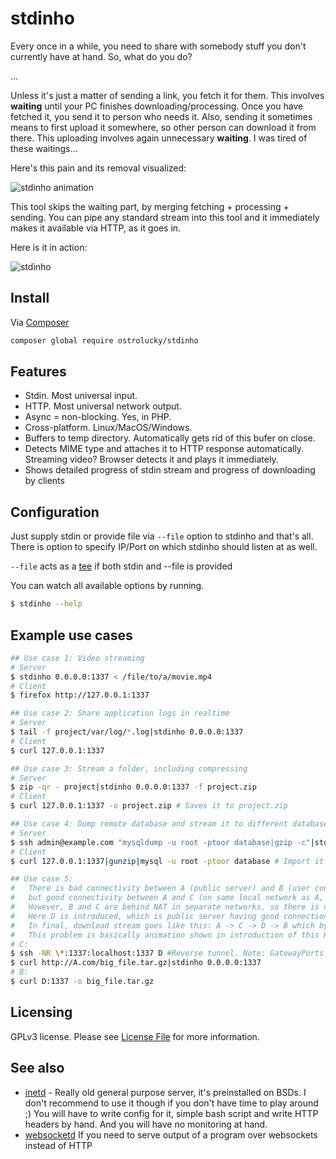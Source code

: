 # stdinho


Every once in a while, you need to share with somebody stuff you don't currently have at hand.
So, what do you do?

...

Unless it's just a matter of sending a link, you fetch it for them. 
This involves **waiting** until your PC finishes downloading/processing.
Once you have fetched it, you send it to person who needs it. 
Also, sending it sometimes means to first upload it somewhere, so other person can download it from there.
This uploading involves again unnecessary **waiting**. I was tired of these waitings...

Here's this pain and its removal visualized:

![stdinho animation](https://user-images.githubusercontent.com/496233/47866950-750db900-de00-11e8-8631-d25d723128f5.gif)


This tool skips the waiting part, by merging fetching + processing + sending. 
You can pipe any standard stream into this tool and it immediately makes
it available via HTTP, as it goes in.

Here is it in action:


![stdinho](https://user-images.githubusercontent.com/496233/37237663-e240866e-2416-11e8-9d03-386ae3790d1c.png)

## Install

Via [Composer](https://getcomposer.org/doc/00-intro.md)

```bash
composer global require ostrolucky/stdinho
```

## Features

* Stdin. Most universal input.
* HTTP. Most universal network output.
* Async = non-blocking. Yes, in PHP.
* Cross-platform. Linux/MacOS/Windows.
* Buffers to temp directory. Automatically gets rid of this bufer on close.
* Detects MIME type and attaches it to HTTP response automatically. Streaming video? Browser detects it and plays it immediately.
* Shows detailed progress of stdin stream and progress of downloading by clients

## Configuration

Just supply stdin or provide file via `--file` option to stdinho and that's all. 
There is option to specify IP/Port on which stdinho should listen at as well.

`--file` acts as a [tee](https://en.wikipedia.org/wiki/Tee_(command)) if both stdin and --file is provided 

You can watch all available options by running. 
```bash
$ stdinho --help
``` 

## Example use cases
```bash
## Use case 1: Video streaming
# Server
$ stdinho 0.0.0.0:1337 < /file/to/a/movie.mp4
# Client
$ firefox http://127.0.0.1:1337

## Use case 2: Share application logs in realtime 
# Server
$ tail -f project/var/log/*.log|stdinho 0.0.0.0:1337
# Client
$ curl 127.0.0.1:1337 

## Use case 3: Stream a folder, including compressing
# Server
$ zip -qr - project|stdinho 0.0.0.0:1337 -f project.zip
# Client
$ curl 127.0.0.1:1337 -o project.zip # Saves it to project.zip

## Use case 4: Dump remote database and stream it to different database on the fly via middle man
# Server
$ ssh admin@example.com "mysqldump -u root -ptoor database|gzip -c"|stdinho 0.0.0.0:1337 -f "$(date).sql.gz" # also saves the backup locally
# Client
$ curl 127.0.0.1:1337|gunzip|mysql -u root -ptoor database # Import it directly to local DB

## Use case 5: 
#   There is bad connectivity between A (public server) and B (user connected to network via special VPN), 
#   but good connectivity between A and C (on same local network as A, but not public). 
#   However, B and C are behind NAT in separate networks, so there is no direct connection between them.
#   Here D is introduced, which is public server having good connection to both C and B, but no connection to A. 
#   In final, download stream goes like this: A -> C -> D -> B which bypasses connection problem between A and B and NAT issue at the same time
#   This problem is basically animation shown in introduction of this README.
# C:
$ ssh -NR \*:1337:localhost:1337 D #Reverse tunnel. Note: GatewayPorts cannot be set to "no" in D's sshd_config
$ curl http://A.com/big_file.tar.gz|stdinho 0.0.0.0:1337
# B:
$ curl D:1337 -o big_file.tar.gz

```


## Licensing

GPLv3 license. Please see [License File](LICENSE.md) for more information.

## See also


- [inetd](https://debian-administration.org/article/371/A_web_server_in_a_shell_script) - Really old general purpose server, it's preinstalled on BSDs. I don't recommend to use it though if you don't have time to play around ;) You will have to write config for it, simple bash script and write HTTP headers by hand. And you will have no monitoring at hand.
- [websocketd](https://github.com/joewalnes/websocketd) If you need to serve output of a program over websockets instead of HTTP
